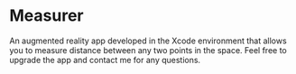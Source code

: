 # Measurer
An augmented reality app developed in the Xcode environment that allows you to measure distance between any two points in the space. Feel free to upgrade the app and contact me for any questions.
